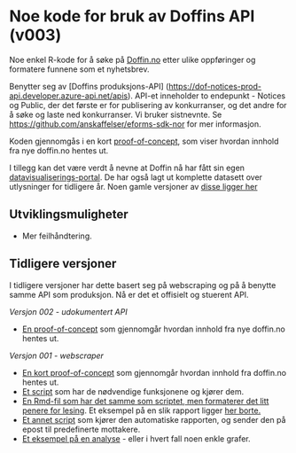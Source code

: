 # Noe kode for bruk av Doffins API (v003)

Noe enkel R-kode for å søke på [Doffin.no](https://doffin.no/) etter ulike oppføringer og formatere funnene som et nyhetsbrev. 

Benytter seg av [Doffins produksjons-API] (https://dof-notices-prod-api.developer.azure-api.net/apis). API-et inneholder to endepunkt - Notices og Public, der det første er for publisering av konkurranser, og det andre for å søke og laste ned konkurranser. Vi bruker sistnevnte. Se https://github.com/anskaffelser/eforms-sdk-nor for mer informasjon. 

Koden gjennomgås i en kort [proof-of-concept](poc_api_nye_doffin.Rmd), som viser hvordan innhold fra nye doffin.no hentes ut.

I tillegg kan det være verdt å nevne at Doffin nå har fått sin egen [datavisualiserings-portal](https://www.doffin.no/data). De har også lagt ut komplette datasett over utlysninger for tidligere år. Noen gamle versjoner av [disse ligger her](https://github.com/ideas2evidence/En-doffin-scraper/tree/main/dfo_data)

## Utviklingsmuligheter
- Mer feilhåndtering.

## Tidligere versjoner

I tidligere versjoner har dette basert seg på webscraping og på å benytte samme API som produksjon. Nå er det et offisielt og stuerent API.

*Versjon 002 - udokumentert API* 
- [En proof-of-concept](old_api_doffin/poc_scraper_nye_doffin.md) som gjennomgår hvordan innhold fra nye doffin.no hentes ut.

*Versjon 001 - webscraper* 
- [En kort proof-of-concept](old_doffin/poc_kort_doffin_scraper.md) som gjennomgår hvordan innhold fra doffin.no hentes ut.
- [Et script](old_doffin/doffin_scraper_script.R) som har de nødvendige funksjonene og kjører dem.
- [En Rmd-fil som har det samme som scriptet, men formaterer det litt penere for lesing](old_doffin/report_test.Rmd). Et eksempel på en slik rapport ligger <a href="https://rawcdn.githack.com/ideas2evidence/En-doffin-scraper/74ff77f6a1cb36f37ca0186c11bcd6c51fd038ac/rapporter/Doffin_rapport_2022-03-14.html" target = "_blank">her borte.</a>
- [Et annet script](old_doffin/newsletter_creator.R) som kjører den automatiske rapporten, og sender den på epost til predefinerte mottakere. 
- [Et eksempel på en analyse](old_doffin/poc_doffin_analyse.md) - eller i hvert fall noen enkle grafer.

